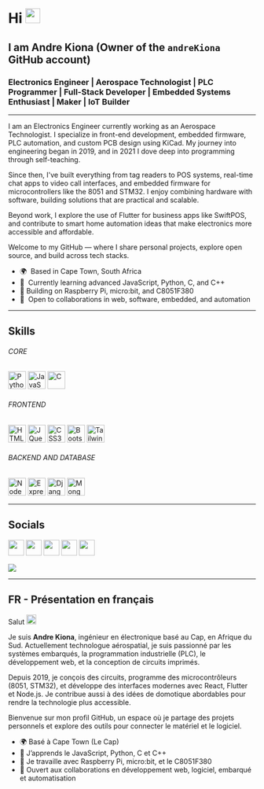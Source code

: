 # Hi <img src="https://user-images.githubusercontent.com/18350557/176309783-0785949b-9127-417c-8b55-ab5a4333674e.gif" width="30" />

## I am Andre Kiona (Owner of the `andreKiona` GitHub account)

### Electronics Engineer | Aerospace Technologist | PLC Programmer | Full-Stack Developer | Embedded Systems Enthusiast | Maker | IoT Builder

---

I am an Electronics Engineer currently working as an Aerospace Technologist. I specialize in front-end development, embedded firmware, PLC automation, and custom PCB design using KiCad. My journey into engineering began in 2019, and in 2021 I dove deep into programming through self-teaching.

Since then, I've built everything from tag readers to POS systems, real-time chat apps to video call interfaces, and embedded firmware for microcontrollers like the 8051 and STM32. I enjoy combining hardware with software, building solutions that are practical and scalable.

Beyond work, I explore the use of Flutter for business apps like SwiftPOS, and contribute to smart home automation ideas that make electronics more accessible and affordable.

Welcome to my GitHub — where I share personal projects, explore open source, and build across tech stacks.

- 🌍  Based in Cape Town, South Africa  
- 🧠  Currently learning advanced JavaScript, Python, C, and C++  
- 🔧 Building on Raspberry Pi, micro:bit, and C8051F380  
- 🤝  Open to collaborations in web, software, embedded, and automation  

---

## Skills

<p align="left">

###### CORE  
<a href="https://www.python.org/" target="_blank"><img src="https://raw.githubusercontent.com/danielcranney/readme-generator/main/public/icons/skills/python-colored.svg" width="36" height="36" alt="Python" /></a>
<a href="https://developer.mozilla.org/en-US/docs/Web/JavaScript" target="_blank"><img src="https://raw.githubusercontent.com/danielcranney/readme-generator/main/public/icons/skills/javascript-colored.svg" width="36" height="36" alt="JavaScript" /></a>
<a href="https://docs.microsoft.com/en-us/cpp/?view=msvc-170" target="_blank"><img src="https://raw.githubusercontent.com/danielcranney/readme-generator/main/public/icons/skills/c-colored.svg" width="36" height="36" alt="C" /></a>

###### FRONTEND  
<a href="https://developer.mozilla.org/en-US/docs/Glossary/HTML5" target="_blank"><img src="https://raw.githubusercontent.com/danielcranney/readme-generator/main/public/icons/skills/html5-colored.svg" width="36" height="36" alt="HTML5" /></a>
<a href="https://jquery.com/" target="_blank"><img src="https://raw.githubusercontent.com/danielcranney/readme-generator/main/public/icons/skills/jquery-colored.svg" width="36" height="36" alt="JQuery" /></a>
<a href="https://www.w3.org/TR/CSS/#css" target="_blank"><img src="https://raw.githubusercontent.com/danielcranney/readme-generator/main/public/icons/skills/css3-colored.svg" width="36" height="36" alt="CSS3" /></a>
<a href="https://getbootstrap.com/" target="_blank"><img src="https://raw.githubusercontent.com/danielcranney/readme-generator/main/public/icons/skills/bootstrap-colored.svg" width="36" height="36" alt="Bootstrap" /></a>
<a href="https://tailwindcss.com/" target="_blank"><img src="https://raw.githubusercontent.com/danielcranney/readme-generator/main/public/icons/skills/tailwindcss-colored.svg" width="36" height="36" alt="TailwindCSS" /></a>

###### BACKEND AND DATABASE  
<a href="https://nodejs.org/en/" target="_blank"><img src="https://raw.githubusercontent.com/danielcranney/readme-generator/main/public/icons/skills/nodejs-colored.svg" width="36" height="36" alt="NodeJS" /></a>
<a href="https://expressjs.com/" target="_blank"><img src="https://raw.githubusercontent.com/danielcranney/readme-generator/main/public/icons/skills/express-colored.svg" width="36" height="36" alt="Express" /></a>
<a href="https://www.djangoproject.com/" target="_blank"><img src="https://raw.githubusercontent.com/danielcranney/readme-generator/main/public/icons/skills/django-colored.svg" width="36" height="36" alt="Django" /></a>
<a href="https://www.mongodb.com/" target="_blank"><img src="https://raw.githubusercontent.com/danielcranney/readme-generator/main/public/icons/skills/mongodb-colored.svg" width="36" height="36" alt="MongoDB" /></a>

</p>

---

## Socials

<p align="left"> 
<a href="https://www.dev.to/andrekiona" target="_blank"><img src="https://raw.githubusercontent.com/danielcranney/readme-generator/main/public/icons/socials/devdotto.svg" width="32" height="32" /></a> 
<a href="https://discord.com/users/Andrek" target="_blank"><img src="https://raw.githubusercontent.com/danielcranney/readme-generator/main/public/icons/socials/discord.svg" width="32" height="32" /></a> 
<a href="https://www.github.com/andreKiona" target="_blank"><img src="https://raw.githubusercontent.com/danielcranney/readme-generator/main/public/icons/socials/github.svg" width="32" height="32" /></a> 
<a href="https://www.linkedin.com/in/andre-kiona" target="_blank"><img src="https://raw.githubusercontent.com/danielcranney/readme-generator/main/public/icons/socials/linkedin.svg" width="32" height="32" /></a> 
<a href="https://www.twitter.com/KionAndr3" target="_blank"><img src="https://raw.githubusercontent.com/danielcranney/readme-generator/main/public/icons/socials/twitter.svg" width="32" height="32" /></a>
</p>

<a href="https://www.twitter.com/KionAndr3" target="_blank"><img src="https://img.shields.io/twitter/follow/KionAndr3?logo=twitter&style=for-the-badge&color=0891b2&labelColor=1c1917" /></a>

---

## FR - Présentation en français

Salut <img src="https://user-images.githubusercontent.com/18350557/176309783-0785949b-9127-417c-8b55-ab5a4333674e.gif" width="20" />

Je suis **Andre Kiona**, ingénieur en électronique basé au Cap, en Afrique du Sud. Actuellement technologue aérospatial, je suis passionné par les systèmes embarqués, la programmation industrielle (PLC), le développement web, et la conception de circuits imprimés.

Depuis 2019, je conçois des circuits, programme des microcontrôleurs (8051, STM32), et développe des interfaces modernes avec React, Flutter et Node.js. Je contribue aussi à des idées de domotique abordables pour rendre la technologie plus accessible.

Bienvenue sur mon profil GitHub, un espace où je partage des projets personnels et explore des outils pour connecter le matériel et le logiciel.

- 🌍 Basé à Cape Town (Le Cap)  
- 🧠 J’apprends le JavaScript, Python, C et C++  
- 🔧 Je travaille avec Raspberry Pi, micro:bit, et le C8051F380  
- 🤝 Ouvert aux collaborations en développement web, logiciel, embarqué et automatisation
